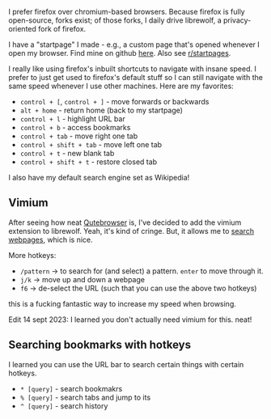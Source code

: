 I prefer firefox over chromium-based browsers. Because firefox is fully open-source, forks exist; of those forks, I daily drive librewolf, a privacy-oriented fork of firefox. 

I have a "startpage" I made - e.g., a custom page that's opened whenever I open my browser. Find mine on github [here](https://github.com/JakeGinesin/startpage). Also see [r/startpages](https://www.reddit.com/r/startpages/).

I really like using firefox's inbuilt shortcuts to navigate with insane speed. I prefer to just get used to firefox's default stuff so I can still navigate with the same speed whenever I use other machines. Here are my favorites:
- `control + [`, `control + ]` - move forwards or backwards
- `alt + home` - return home (back to my startpage)
- `control + l` - highlight URL bar
- `control + b` - access bookmarks
- `control + tab` - move right one tab
- `control + shift + tab` - move left one tab
- `control + t` - new blank tab
- `control + shift + t` - restore closed tab 

I also have my default search engine set as Wikipedia! 

## Vimium
After seeing how neat [Qutebrowser](https://en.wikipedia.org/wiki/Qutebrowser) is, I've decided to add the vimium extension to librewolf. Yeah, it's kind of cringe. But, it allows me to [search webpages](https://www.cs.swarthmore.edu/oldhelp/vim/searching.html), which is nice. 

More hotkeys:
- `/pattern` -> to search for (and select) a pattern. `enter` to move through it.
- `j/k` -> move up and down a webpage 
- `f6` -> de-select the URL (such that you can use the above two hotkeys)

this is a fucking fantastic way to increase my speed when browsing.

Edit 14 sept 2023: I learned you don't actually need vimium for this. neat!

## Searching bookmarks with hotkeys
I learned you can use the URL bar to search certain things with certain hotkeys.
- `* [query]` - search bookmakrs
- `% [query]` - search tabs and jump to its
- `^ [query]` - search history


